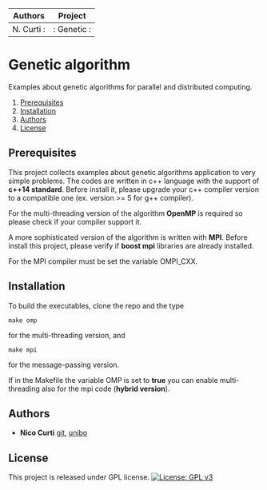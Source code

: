 | **Authors**  | **Project** |
|:------------:|:-----------:|
|   N. Curti  :|:  Genetic  :|

# Genetic algorithm

Examples about genetic algorithms for parallel and distributed computing.

1. [Prerequisites](#Prerequisites)
2. [Installation](#Installation)
3. [Authors](#Authors)
4. [License](#License)

## Prerequisites

This project collects examples about genetic algorithms application to very simple problems.
The codes are written in c++ language with the support of **c++14 standard**.
Before install it, please upgrade your c++ compiler version to a compatible one (ex. version >= 5 for g++ compiler).

For the multi-threading version of the algorithm **OpenMP** is required so please check if your compiler support it.

A more sophisticated version of the algorithm is written with **MPI**. Before install this project, please verify if **boost mpi** libraries are already installed.

For the MPI compiler must be set the variable OMPI_CXX.

## Installation

To build the executables, clone the repo and the type

```
make omp
```

for the multi-threading version, and

```
make mpi
```

for the message-passing version.

If in the Makefile the variable OMP is set to **true** you can enable multi-threading also for the mpi code (**hybrid version**).


## Authors

* **Nico Curti** [git](https://github.com/Nico-Curti), [unibo](https://www.unibo.it/sitoweb/nico.curti2)

## License

This project is released under GPL license. [![License: GPL v3](https://img.shields.io/badge/License-GPL%20v3-blue.svg)](https://github.com/Nico-Curti/genetic/blob/master/LICENSE)
